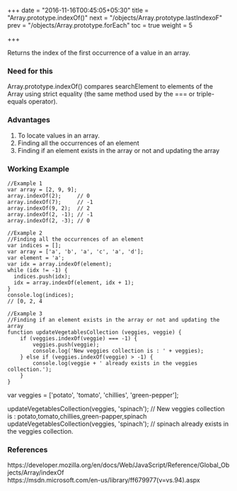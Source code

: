 +++
date = "2016-11-16T00:45:05+05:30"
title = "Array.prototype.indexOf()"
next = "/objects/Array.prototype.lastIndexoF"
prev = "/objects/Array.prototype.forEach"
toc = true
weight = 5

+++

Returns the index of the first occurrence of a value in an array.

<h3>Need for this</h3>
Array.prototype.indexOf() compares searchElement to elements of the Array using strict equality (the same method used by the === or triple-equals operator).

<h3>Advantages</h3>
<ol>
	<li>To locate values in an array.</li>
	<li>Finding all the occurrences of an element</li>
	<li>Finding if an element exists in the array or not and updating the array</li>
</ol>

<h3>Working Example</h3>

    //Example 1
    var array = [2, 9, 9];
    array.indexOf(2);     // 0
    array.indexOf(7);     // -1
    array.indexOf(9, 2);  // 2
    array.indexOf(2, -1); // -1
    array.indexOf(2, -3); // 0

    //Example 2
    //Finding all the occurrences of an element
    var indices = [];
    var array = ['a', 'b', 'a', 'c', 'a', 'd'];
    var element = 'a';
    var idx = array.indexOf(element);
    while (idx != -1) {
      indices.push(idx);
      idx = array.indexOf(element, idx + 1);
    }
    console.log(indices);
    // [0, 2, 4

    //Example 3
    //Finding if an element exists in the array or not and updating the array
    function updateVegetablesCollection (veggies, veggie) {
        if (veggies.indexOf(veggie) === -1) {
            veggies.push(veggie);
            console.log('New veggies collection is : ' + veggies);
        } else if (veggies.indexOf(veggie) > -1) {
            console.log(veggie + ' already exists in the veggies collection.');
        }
    }

var veggies = ['potato', 'tomato', 'chillies', 'green-pepper'];

updateVegetablesCollection(veggies, 'spinach'); 
// New veggies collection is : potato,tomato,chillies,green-papper,spinach
updateVegetablesCollection(veggies, 'spinach'); 
// spinach already exists in the veggies collection.

<h3>References</h3>
https://developer.mozilla.org/en/docs/Web/JavaScript/Reference/Global_Objects/Array/indexOf
<br>
https://msdn.microsoft.com/en-us/library/ff679977(v=vs.94).aspx
